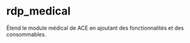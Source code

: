 rdp_medical
===========

Étend le module médical de ACE en ajoutant des fonctionnalités et des consommables.
